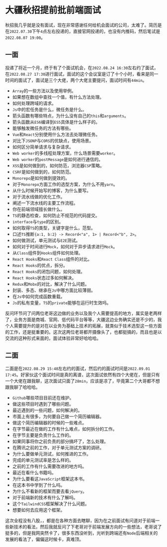 # 大疆秋招提前批前端面试
秋招我几乎就是没有面试，现在非常感谢任何给机会面试的公司，太难了。简历是在`2022.07.30`下午`4`点左右投递的，直接官网投递的，也没有内推码，然后笔试是`2022.08.07 19:00`。

## 一面
投递了将近一个月，终于有了个面试机会，在`2022.08.24 16:30`左右约了面试，在`2022.08.27 17:30`进行面试，面试的这个会议室是订了十个小时，看来是同一时间的面试了，面试是三个大佬，两个大佬主要提问，面试时间有`44min`。

* `Array`的一些方法以及使用举例。
* 如果想在数组中查找一个值，有什么方法处理。
* 如何处理跨域的请求。
* `Js`中的宏任务是什么，微任务是什么。
* 箭头函数有哪些特点，为什么没有自己的`this`和`arguments`。
* 箭头函数从`ES6`编译到`ES5`具体是什么样子的。
* 能够触发微任务的方法有哪些。
* `Vue`和`React`分别使用什么方法去处理微任务。
* 对比下`JSONP`与`CORS`的优缺点，使用场景。
* 如何区分简单请求与复杂请求。
* `Web worker`的多线程处理方案，什么场景需要`worker`。
* `Web worker`的`postMessage`是如何进行通信的。
* `XSS`是如何做到的，如何防范，浏览器`CSP`策略。
* `CSRF`是如何做到的，如何防范。
* `Monorepo`是如何做到提效的。
* 对于`Monorepo`方面工作的选型方案，为什么不用`yarn`。
* 从什么时候开始写的博客，为什么要写。
* 对于流水线做的优化工作。
* 阐述一下流水线的主要工作流程。
* 你在前端领域擅长做什么。
* `TS`的静态检查，如何防止不规范的代码提交。
* `interface`与`type`的区别。
* 如何取得`TS`的类型，关键字是什么，范型。
* 口述`TS`推断`{a:1, b:2} -> Record<"a", 1> | Record<"b", 2>`。
* 如何做测试，单元测试与`E2E`测试。
* 如何对于时间进行`Mock`，如何对于异步请求进行`Mock`。
* 从`Class`组件到`Hooks`组件如何处理。
* `React Hooks`和`React Class`组件的对比。
* `React Hooks`的优点，拆分。
* `React Hooks`的闭包问题，如何处理。
* `React Hooks`状态过多如何解决。
* `Redux`和`Mobx`的对比，解决了什么问题。
* 封装、多态、继承在`Js`中哪方面比较薄弱。
* 在`Js`中如何完成函数重载。
* `Js`的私有变量，`TS`的`private`能够在运行时生效吗。

反问环节问了问两位老哥这边做的业务以及我个人需要提高的地方，属实是老两样了，业务方面是商城、官网、低代码平台等等，大疆这边业务确实还是不少的，我个人需要提升的是对在以业务为基础上技术的拓展，就类似于技术选型这一些方面的工作，还是挺重要的。这次这两位老哥都开摄像头了，也都挺搞的，而且也是以交流的这种形式来面的，面试体验非常好哈哈哈。

## 二面
二面是在`2022.08.29 15:40`左右约的面试，然后约的面试时间是`2022.09.01 17:45`。好家伙这个面试时间是真的离谱，这次面试依然有四个大佬在，但是只有一个大佬在跟我聊，这次面试只面了`28min`，应该是凉了，毕竟第二个大哥都不想跟我聊了哈哈哈。

* `Github`哪些项目目前还在维护。
* 做这些项目时遇到了哪些问题。
* 最近遇到的一些问题，如何解决的。
* 市面上有很多，为何要自己做一个简历编辑器。
* 做这个简历编辑器的时候的一些难点。
* 在字节最近在做的工作有什么难点，如何拆分的工作。
* 在字节主要是负责什么工作的。
* 如果同事将你之前负责的部分搞坏了，怎么处理。
* 在腾讯之前的工作，对于单元测试方案的调研。
* 为什么要做单元测试，如何推进的工作。
* 完成的单元测试率是怎么样的。
* 之前的工作有什么需要改进的地方吗。
* 最近在看什么书籍吗。
* 为什么要看这`JavaScript`框架这本书。
* 在这本书中学到了什么吗。
* 为什么不看新的框架而要去看`jQuery`。
* 对于前端新的技术有什么了解吗。
* 这个`TailwindCSS`框架解决了什么问题。
* 想要如何去应用这个框架。


这次全程没有八股，，都是在各种方面去瞎聊，因为在之前面试有问道对于前端一些新技术的看法，然后我就反问了下老哥对于前端发展方向的一些想法，老哥说了挺多的，但是我网突然卡了，很多东西没听到，光听到跨端还有`Node`后端相关的发展的看法了，偏偏这时候卡，真难顶。
